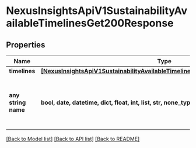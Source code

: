 # NexusInsightsApiV1SustainabilityAvailableTimelinesGet200Response


## Properties
Name | Type | Description | Notes
------------ | ------------- | ------------- | -------------
**timelines** | [**[NexusInsightsApiV1SustainabilityAvailableTimelinesGet200ResponseTimelinesInner]**](NexusInsightsApiV1SustainabilityAvailableTimelinesGet200ResponseTimelinesInner.md) |  | [optional] 
**any string name** | **bool, date, datetime, dict, float, int, list, str, none_type** | any string name can be used but the value must be the correct type | [optional]

[[Back to Model list]](../README.md#documentation-for-models) [[Back to API list]](../README.md#documentation-for-api-endpoints) [[Back to README]](../README.md)


